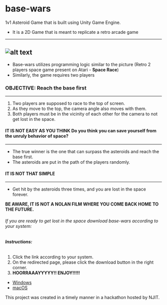 # base-wars
1v1 Asteroid Game that is built using Unity Game Engine.

* It is a 2D Game that is meant to replicate a retro arcade game
-------------------
![alt text](https://learnlearn.uk/scratch/wp-content/uploads/sites/7/2021/11/Space-race-thumbnail.png)
----------------

* Base-wars utilizes programming logic similar to the picture (Retro 2 players space game present on Atari - **Space Race**)
* Similarly, the game requires two players

### **OBJECTIVE: Reach the base first**
---------------------------------------
1. Two players are supposed to race to the top of screen.
2. As they move to the top, the camera angle also moves with them.
3. Both players must be in the vicinity of each other for the camera to not get lost in the space.

#### **IT IS NOT EASY AS YOU THINK** Do you think you can save yourself from the unruly behavior of space?
-----------------
* The true winner is the one that can surpass the asteroids and reach the base first.
* The asteroids are put in the path of the players randomly.

#### **IT IS NOT THAT SIMPLE**
----------------------------------------
* Get hit by the asteroids three times, and you are lost in the space forever.

**BE AWARE, IT IS NOT A NOLAN FILM WHERE YOU COME BACK HOME TO THE FUTURE.**

###### If you are ready to get lost in the space download base-wars according to your system:

###### **Instructions:**
1. Click the link according to your system.
2. On the redirected page, please click the download button in the right corner.
3. **HOORRAAAYYYYY!! ENJOY!!!!!**
   
* <a id="raw-url" href="https://github.com/siudn/base-wars/blob/main/Base%20Wars/Base%20Wars%20Win/Base%20Wars.exe">Windows</a>
* <a id="raw-url" href="https://github.com/siudn/base-wars/blob/main/Base%20Wars/Base%20Wars.app/Contents/MacOS/Base%20Wars">macOS</a>

This project was created in a timely manner in a hackathon hosted by NJIT.
